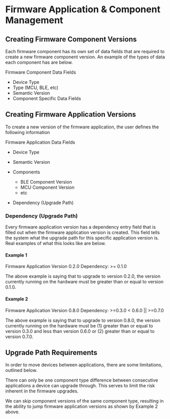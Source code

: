 # Firmware Application & Component Management

## Creating Firmware Component Versions

Each firmware component has its own set of data fields that are required to create a new firmware component version. An example of the types of data each component has are below. 

Firmware Component Data Fields

- Device Type
- Type (MCU, BLE, etc)
- Semantic Version
- Component Specific Data Fields

## Creating Firmware Application Versions

To create a new version of the firmware application, the user defines the following information

Firmware Application Data Fields

- Device Type
- Semantic Version
- Components

    * BLE Component Version
    * MCU Component Version
    * etc

- Dependency (Upgrade Path)


### Dependency (Upgrade Path)

Every firmware application version has a dependency entry field that is filled out when the firmware application version is created. This field tells the system what the upgrade path for this specific application version is. Real examples of what this looks like are below.

#### Example 1

Firmware Application Version 0.2.0
Dependency: >= 0.1.0

The above example is saying that to upgrade to version 0.2.0, the version currently running on the hardware must be greater than or equal to version 0.1.0. 

#### Example 2

Firmware Application Version 0.8.0
Dependency: >=0.3.0 < 0.6.0 || >=0.7.0

The above example is saying that to upgrade to version 0.8.0, the version currently running on the hardware must be (1) greater than or equal to version 0.3.0 and less than version 0.6.0 or (2) greater than or equal to version 0.7.0.


## Upgrade Path Requirements

In order to move devices between applications, there are some limitations, outlined below.

There can only be one component type difference between consecutive applications a device can upgrade through. This serves to limit the risk inherent in the firmware upgrades.

We can skip component versions of the same component type, resulting in the ability to jump firmware application versions as shown by Example 2 above.
